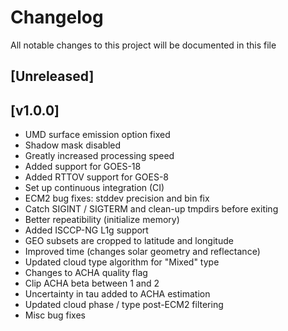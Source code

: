 # Changelog
All notable changes to this project will be documented in this file

## [Unreleased]

## [v1.0.0]

- UMD surface emission option fixed
- Shadow mask disabled
- Greatly increased processing speed
- Added support for GOES-18
- Added RTTOV support for GOES-8
- Set up continuous integration (CI)
- ECM2 bug fixes: stddev precision and bin fix
- Catch SIGINT / SIGTERM and clean-up tmpdirs before exiting
- Better repeatibility (initialize memory)
- Added ISCCP-NG L1g support
- GEO subsets are cropped to latitude and longitude
- Improved time (changes solar geometry and reflectance)
- Updated cloud type algorithm for "Mixed" type
- Changes to ACHA quality flag
- Clip ACHA beta between 1 and 2
- Uncertainty in tau added to ACHA estimation
- Updated cloud phase / type post-ECM2 filtering
- Misc bug fixes


